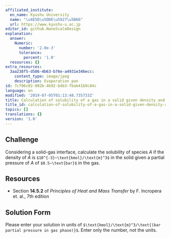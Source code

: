 ```yaml
---
affiliated_institute:
  en_name: Kyushu University
  name: "\u4E5D\u5DDE\u5927\u5B66"
  url: https://www.kyushu-u.ac.jp
editor_id: github.NanoScaleDesign
explanation:
  answer:
    Numeric:
      number: '2.0e-3'
      tolerance:
        percent: '1.0'
  resources: {}
extra_resources:
  3aa238f5-d586-4b63-b76e-a4931e346ecc:
    content_type: image/jpeg
    description: Evaporation pan
id: 7cf06c02-002b-4b92-bdb3-fbab41b9c84c
language: en
modified: '2019-07-05T01:13:48.735733Z'
title: Calculation of solubility of a gas in a solid given density and partial pressure
title_id: calculation-of-solubility-of-a-gas-in-a-solid-given-density-and-partial-pressure
topics: []
translations: {}
version: '1.0'
---
```


## Challenge
Considering a solid-gas interface, calculate the solubility of species *A* if the density of *A* is `$10^{-3}~\text{kmol}/\text{m}^3$` in the solid given a partial pressure of *A* of `$0.5~\text{bar}$` in the gas.


## Resources

- Section **14.5.2** of *Principles of Heat and Mass Transfer* by F. Incropera et. al., 7th edition


## Solution Form
Please enter your solution in units of `$\text{kmol}/\text{m}^3/\text{(bar partial pressure in gas phase)}$`.
Enter only the number, not the units.
